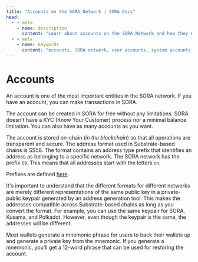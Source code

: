 ```yaml
---
title: "Accounts on the SORA Network | SORA Docs"
head:
  - - meta
    - name: description
      content: "Learn about accounts on the SORA Network and how they enable users to interact with the network and manage their assets. Explore the different types of accounts, such as user accounts and system accounts, and understand how they are used for transactions, staking, governance, and other activities within the SORA ecosystem."
  - - meta
    - name: keywords
      content: "accounts, SORA network, user accounts, system accounts, asset management, transactions, staking, governance, SORA ecosystem"
---
```


# Accounts

An account is one of the most important entities in the SORA network. If you have an account, you can make transactions in SORA.

The account can be created in SORA for free without any limitations. SORA doesn't have a KYC (Know Your Customer) process nor a minimal balance limitation. You can also have as many accounts as you want.

The account is stored on-chain (_in the blockchain_) so that all operations are transparent and secure. The address format used in Substrate-based chains is SS58. The format contains an address type prefix that identifies an address as belonging to a specific network. The SORA network has the prefix `69`. This means that all addresses start with the letters `cn`.

Prefixes are defined [here](<https://github.com/paritytech/substrate/wiki/External-Address-Format-(SS58)>).

It's important to understand that the different formats for different networks are merely different representations of the same public key in a private-public keypair generated by an address generation tool. This makes the addresses compatible across Substrate-based chains as long as you convert the format. For example, you can use the same keypair for SORA, Kusama, and Polkadot. However, even though the keypair is the same, the addresses will be different.

Most wallets generate a mnemonic phrase for users to back their wallets up and generate a private key from the mnemonic. If you generate a mnemonic, you'll get a 12-word phrase that can be used for restoring the account.

<!-- TODO: Consider adding more contents from https://medium.com/sora-academy/sora-academy-ddfc86388a2f -->
